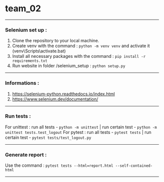 # team_02
- - -
### Selenium set up :
1. Clone the repository to your local machine.
2. Create venv with the command : `python -m venv venv` and activate it (venv\Scripts\activate.bat)
3. Install all necessary packages with the command : `pip install -r requirements.txt`
4. Run website in folder /selenium_setup : `python setup.py`
- - -
### Informations :
1. https://selenium-python.readthedocs.io/index.html
2. https://www.selenium.dev/documentation/
- - - 
### Run tests :
For unittest : run all tests - `python -m unittest` | run certain test - `python -m unittest tests.test_logout`
For pytest   : run all tests - `pytest tests`       | run certain test - `pytest tests/test_logout.py`
- - -
### Generate report :
Use the command : `pytest tests --html=report.html --self-contained-html`
- - -